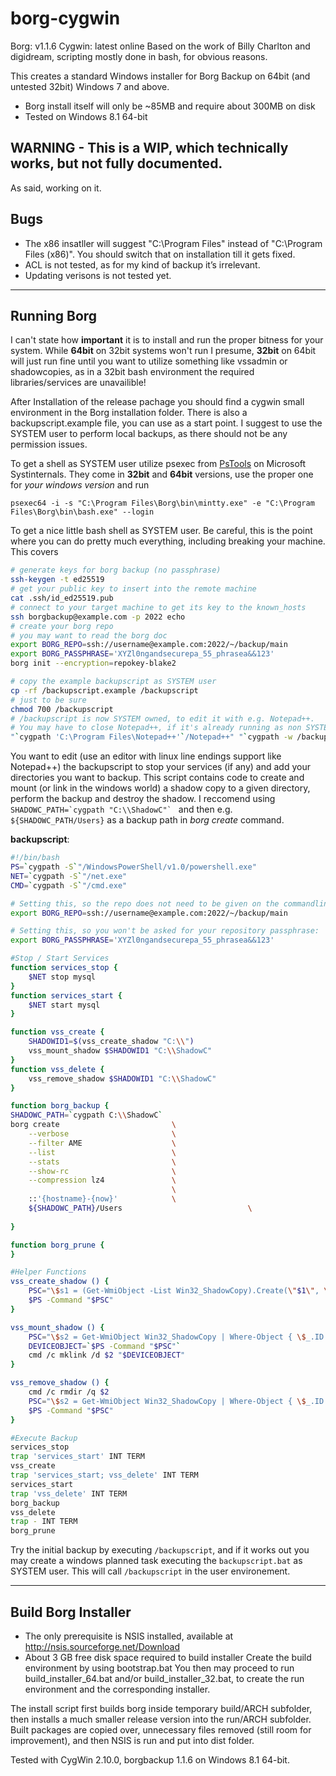 # borg-cygwin
Borg: v1.1.6
Cygwin: latest online
Based on the work of Billy Charlton and digidream, scripting mostly done in bash, for obvious reasons.

This creates a standard Windows installer for Borg Backup on 64bit (and untested 32bit) Windows 7 and above.

* Borg install itself will only be ~85MB and require about 300MB on disk
* Tested on Windows 8.1 64-bit


## WARNING - This is a WIP, which technically works, but not fully documented.
As said, working on it.

## Bugs
* The x86 insatller will suggest "C:\Program Files\" instead of "C:\Program Files (x86)". You should switch that on installation till it gets fixed.
* ACL is not tested, as for my kind of backup it’s irrelevant.
* Updating verisons is not tested yet.

---
## Running Borg
I can't state how **important** it is to install and run the proper bitness for your system. While **64bit** on 32bit systems won't run I presume, **32bit** on 64bit will just run fine until you want to utilize something like vssadmin or shadowcopies, as in a 32bit bash environment the required libraries/services are unavailible!

After Installation of the release pachage you should find a cygwin small environment in the Borg installation folder. There is also a backupscript.example file, you can use as a start point.
I suggest to use the SYSTEM user to perform local backups, as there should not be any permission issues.

To get a shell as SYSTEM user utilize psexec from [PsTools](https://docs.microsoft.com/en-us/sysinternals/downloads/psexec) on Microsoft Systinternals. They come in **32bit** and **64bit** versions, use the proper one for _your windows version_ and run
```CMD
psexec64 -i -s "C:\Program Files\Borg\bin\mintty.exe" -e "C:\Program Files\Borg\bin\bash.exe" --login
```
To get a nice little bash shell as SYSTEM user. Be careful, this is the point where you can do pretty much everything, including breaking your machine. This covers 
``` bash
# generate keys for borg backup (no passphrase)
ssh-keygen -t ed25519
# get your public key to insert into the remote machine
cat .ssh/id_ed25519.pub
# connect to your target machine to get its key to the known_hosts
ssh borgbackup@example.com -p 2022 echo
# create your borg repo
# you may want to read the borg doc
export BORG_REPO=ssh://username@example.com:2022/~/backup/main
export BORG_PASSPHRASE='XYZl0ngandsecurepa_55_phrasea&&123'
borg init --encryption=repokey-blake2

# copy the example backupscript as SYSTEM user
cp -rf /backupscript.example /backupscript
# just to be sure
chmod 700 /backupscript
# /backupscript is now SYSTEM owned, to edit it with e.g. Notepad++.
# You may have to close Notepad++, if it's already running as non SYSTEM user
"`cygpath 'C:\Program Files\Notepad++'`/Notepad++" "`cygpath -w /backupscript`"
```
You want to edit (use an editor with linux line endings support like Notepad++) the backupscript to stop your services (if any) and add your directories you want to backup. This script contains code to create and mount (or link in the windows world) a shadow copy to a given directory, perform the backup and destroy the shadow. I reccomend using ``SHADOWC_PATH=`cygpath "C:\\ShadowC"` `` and then e.g. `${SHADOWC_PATH/Users}` as a backup path in _borg create_ command.

**backupscript**:
``` bash
#!/bin/bash
PS=`cygpath -S`"/WindowsPowerShell/v1.0/powershell.exe"
NET=`cygpath -S`"/net.exe"
CMD=`cygpath -S`"/cmd.exe"

# Setting this, so the repo does not need to be given on the commandline:
export BORG_REPO=ssh://username@example.com:2022/~/backup/main

# Setting this, so you won't be asked for your repository passphrase:
export BORG_PASSPHRASE='XYZl0ngandsecurepa_55_phrasea&&123'

#Stop / Start Services 
function services_stop {
	$NET stop mysql
}
function services_start {
	$NET start mysql
}

function vss_create {
	SHADOWID1=$(vss_create_shadow "C:\\")
	vss_mount_shadow $SHADOWID1 "C:\\ShadowC"
}
function vss_delete {
	vss_remove_shadow $SHADOWID1 "C:\\ShadowC"
}

function borg_backup {
SHADOWC_PATH=`cygpath C:\\ShadowC`
borg create                         \
    --verbose                       \
    --filter AME                    \
    --list                          \
    --stats                         \
    --show-rc                       \
    --compression lz4               \
                                    \
    ::'{hostname}-{now}'            \
    ${SHADOWC_PATH}/Users                            \
	
}

function borg_prune {
}

#Helper Functions
vss_create_shadow () {
	PSC="\$s1 = (Get-WmiObject -List Win32_ShadowCopy).Create(\"$1\", \"ClientAccessible\"); Write-Host \$s1.ShadowID -NoNewLine"
	$PS -Command "$PSC"
}

vss_mount_shadow () {
	PSC="\$s2 = Get-WmiObject Win32_ShadowCopy | Where-Object { \$_.ID -eq \"$1\" }; \$d  = \$s2.DeviceObject + '\'; Write-Host \$d -NoNewLine"
	DEVICEOBJECT=`$PS -Command "$PSC"`
	cmd /c mklink /d $2 "$DEVICEOBJECT"
}

vss_remove_shadow () {
	cmd /c rmdir /q $2
	PSC="\$s2 = Get-WmiObject Win32_ShadowCopy | Where-Object { \$_.ID -eq \"$1\" }; \$s2.Delete()"
	$PS -Command "$PSC"
}

#Execute Backup
services_stop
trap 'services_start' INT TERM
vss_create
trap 'services_start; vss_delete' INT TERM
services_start
trap 'vss_delete' INT TERM
borg_backup
vss_delete
trap - INT TERM
borg_prune
```

Try the initial backup by executing `/backupscript`, and if it works out you may create a windows planned task executing the `backupscript.bat` as SYSTEM user. This will call `/backupscript` in the user environement.

---
## Build Borg Installer
* The only prerequisite is NSIS installed, available at http://nsis.sourceforge.net/Download
* About 3 GB free disk space required to build installer
Create the build environment by using bootstrap.bat
You then may proceed to run build_installer_64.bat and/or build_installer_32.bat, to create the run environment and the corresponding installer.

The install script first builds borg inside temporary build/ARCH subfolder, then installs a much smaller release version into the run/ARCH subfolder. Built packages are copied over, unnecessary files removed (still room for improvement), and then NSIS is run and put into dist folder.

Tested with CygWin 2.10.0, borgbackup 1.1.6 on Windows 8.1 64-bit.